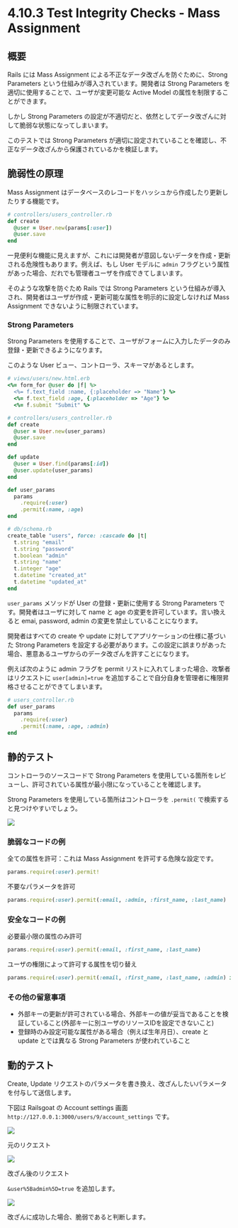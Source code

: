 # 4.10.3 Test Integrity Checks - Mass Assignment

## 概要

Rails には Mass Assignment による不正なデータ改ざんを防ぐために、Strong Parameters という仕組みが導入されています。開発者は Strong Parameters を適切に使用することで、ユーザが変更可能な Active Model の属性を制限することができます。

しかし Strong Parameters の設定が不適切だと、依然としてデータ改ざんに対して脆弱な状態になってしまいます。

このテストでは Strong Parameters が適切に設定されていることを確認し、不正なデータ改ざんから保護されているかを検証します。

## 脆弱性の原理

Mass Assignment はデータベースのレコードをハッシュから作成したり更新したりする機能です。

```ruby
# controllers/users_controller.rb
def create
  @user = User.new(params[:user])
  @user.save
end
```

一見便利な機能に見えますが、これには開発者が意図しないデータを作成・更新される危険性もあります。例えば、もし User モデルに `admin` フラグという属性があった場合、だれでも管理者ユーザを作成できてしまいます。

そのような攻撃を防ぐため Rails では Strong Parameters という仕組みが導入され、開発者はユーザが作成・更新可能な属性を明示的に設定しなければ Mass Assignment できないように制限されています。

### Strong Parameters

Strong Parameters を使用することで、ユーザがフォームに入力したデータのみ登録・更新できるようになります。

このような User ビュー、コントローラ、スキーマがあるとします。

```ruby
# views/users/new.html.erb
<%= form_for @user do |f| %>
  <%= f.text_field :name, {:placeholder => "Name"} %>
  <%= f.text_field :age, {:placeholder => "Age"} %>
  <%= f.submit "Submit" %>
```

```ruby
# controllers/users_controller.rb
def create
  @user = User.new(user_params)
  @user.save
end

def update
  @user = User.find(params[:id])
  @user.update(user_params)
end

def user_params
  params
    .require(:user)
    .permit(:name, :age)
end
```

```ruby
# db/schema.rb
create_table "users", force: :cascade do |t|
  t.string "email"
  t.string "password"
  t.boolean "admin"
  t.string "name"
  t.integer "age"
  t.datetime "created_at"
  t.datetime "updated_at"
end
```

`user_params` メソッドが User の登録・更新に使用する Strong Parameters です。開発者はユーザに対して name と age の変更を許可しています。言い換えると emai, password, admin の変更を禁止していることになります。

開発者はすべての create や update に対してアプリケーションの仕様に基づいた Strong Parameters を設定する必要があります。この設定に誤まりがあった場合、悪意あるユーザからのデータ改ざんを許すことになります。

例えば次のように admin フラグを permit リストに入れてしまった場合、攻撃者はリクエストに `user[admin]=true` を追加することで自分自身を管理者に権限昇格させることができてしまいます。

```ruby
# users_controller.rb
def user_params
  params
    .require(:user)
    .permit(:name, :age, :admin)
end
```

## 静的テスト

コントローラのソースコードで Strong Parameters を使用している箇所をレビューし、許可されている属性が最小限になっていることを確認します。

Strong Parameters を使用している箇所はコントローラを `.permit(` で検索すると見つけやすいでしょう。

![](images/2021-05-20-21-45-56.png)

### 脆弱なコードの例

全ての属性を許可：これは Mass Assignment を許可する危険な設定です。

```ruby
params.require(:user).permit!
```

不要なパラメータを許可

```ruby
params.require(:user).permit(:email, :admin, :first_name, :last_name)
```

### 安全なコードの例

必要最小限の属性のみ許可

```ruby
params.require(:user).permit(:email, :first_name, :last_name)
```

ユーザの権限によって許可する属性を切り替え

```ruby
params.require(:user).permit(:email, :first_name, :last_name, :admin) if user.admin
```

### その他の留意事項

- 外部キーの更新が許可されている場合、外部キーの値が妥当であることを検証していること(外部キーに別ユーザのリソースIDを設定できないこと)
- 登録時のみ設定可能な属性がある場合（例えば生年月日）、create と update とでは異なる Strong Parameters が使われていること

## 動的テスト

Create, Update リクエストのパラメータを書き換え、改ざんしたいパラメータを付与して送信します。

下図は Railsgoat の Account settings 画面 `http://127.0.0.1:3000/users/9/account_settings` です。

![](images/2021-05-20-22-05-48.png)

元のリクエスト

![](images/2021-05-20-22-09-04.png)

改ざん後のリクエスト

`&user%5Badmin%5D=true` を追加します。

![](images/2021-05-20-22-09-27.png)

改ざんに成功した場合、脆弱であると判断します。